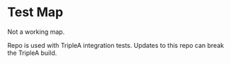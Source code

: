 # Test Map

Not a working map.

Repo is used with TripleA integration tests.
Updates to this repo can break the TripleA build.

